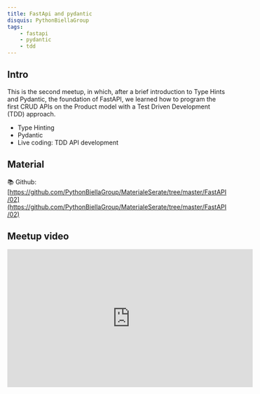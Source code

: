 ```yaml
---
title: FastApi and pydantic
disquis: PythonBiellaGroup
tags:
    - fastapi
    - pydantic
    - tdd
---
```


## Intro

This is the second meetup, in which, after a brief introduction to Type Hints and Pydantic, the foundation of FastAPI, we learned how to program the first CRUD APIs on the Product model with a Test Driven Development (TDD) approach.

* Type Hinting
* Pydantic
* Live coding: TDD API development

## Material

📚 Github:
[https://github.com/PythonBiellaGroup/MaterialeSerate/tree/master/FastAPI/02](https://github.com/PythonBiellaGroup/MaterialeSerate/tree/master/FastAPI/02)

## Meetup video

<iframe width="560" height="315" src="https://www.youtube.com/embed/mhWT7Iu2Mmk?si=IEVwxehOJxpoZ2YB" title="YouTube video player" frameborder="0" allow="accelerometer; autoplay; clipboard-write; encrypted-media; gyroscope; picture-in-picture; web-share" allowfullscreen></iframe>